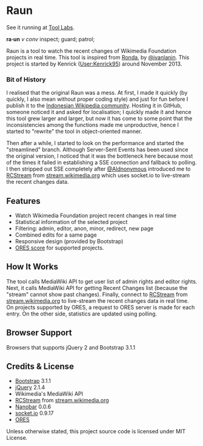 Raun
====

See it running at [Tool Labs](https://tools.wmflabs.org/raun/).

**ra·un** *v conv* inspect; guard; patrol;

Raun is a tool to watch the recent changes of Wikimedia Foundation projects in real time. This tool is inspired from [Ronda](http://ivan.lanin.org/ronda), by [@ivanlanin](https://github.com/ivanlanin). This project is started by Kenrick ([User:Kenrick95](https://en.wikipedia.org/wiki/User:Kenrick95)) around November 2013.

### Bit of History
I realised that the original Raun was a mess. At first, I made it quickly (by quickly, I also mean without proper coding style) and just for fun before I publish it to the [Indonesian Wikipedia community](https://id.wikipedia.org/). Hosting it in GitHub, someone noticed it and asked for localisation; I quickly made it and hence this tool grew larger and larger, but now it has come to some point that the inconsistencies among the functions made me unproductive, hence I started to "rewrite" the tool in object-oriented manner.

Then after a while, I started to look on the performance and started the "streamlined" branch. Although Server-Sent Events has been used since the original version, I noticed that it was the bottleneck here because most of the times it failed in establishing a SSE connection and fallback to polling. I then stripped out SSE completely after [@Aldnonymous](https://github.com/Aldnonymous) introduced me to [RCStream](https://wikitech.wikimedia.org/wiki/RCStream) from [stream.wikimedia.org](https://wikitech.wikimedia.org/wiki/stream.wikimedia.org) which uses socket.io to live-stream the recent changes data.

## Features
* Watch Wikimedia Foundation project recent changes in real time
* Statistical information of the selected project
* Filtering: admin, editor, anon, minor, redirect, new page
* Combined edits for a same page
* Responsive design (provided by Bootstrap)
* [ORES score](https://meta.wikimedia.org/wiki/Research:Revision_scoring_as_a_service#Objective_revision_evaluation_service_.28ORES.29) for supported projects.

## How It Works
The tool calls MediaWiki API to get user list of admin rights and editor rights. Next, it calls MediaWiki API for getting Recent Changes list (because the "stream" cannot show past changes). Finally, connect to [RCStream](https://wikitech.wikimedia.org/wiki/RCStream) from [stream.wikimedia.org](https://wikitech.wikimedia.org/wiki/stream.wikimedia.org) to live-stream the recent changes data in real time. On projects supported by ORES, a request to ORES server is made for each entry. On the other side, statistics are updated using polling.

## Browser Support
Browsers that supports jQuery 2 and Bootstrap 3.1.1

## Credits & License
* [Bootstrap](https://github.com/twbs/bootstrap) 3.1.1
* [jQuery](https://github.com/jquery/jquery) 2.1.4
* Wikimedia's MediaWiki API
* [RCStream](https://wikitech.wikimedia.org/wiki/RCStream) from [stream.wikimedia.org](https://wikitech.wikimedia.org/wiki/stream.wikimedia.org)
* [Nanobar](https://github.com/jacoborus/nanobar) 0.0.6
* [socket.io](http://socket.io/) 0.9.17
* [ORES](https://meta.wikimedia.org/wiki/Research:Revision_scoring_as_a_service#Objective_revision_evaluation_service_.28ORES.29)

Unless otherwise stated, this project source code is licensed under MIT License.
